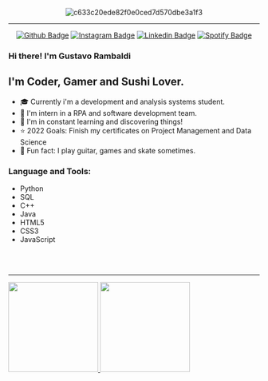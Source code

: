 
<div align="center">
 
![c633c20ede82f0e0ced7d570dbe3a1f3](https://user-images.githubusercontent.com/70382532/138322189-2db8df52-9dcb-40a0-88a8-c365466bd33d.gif)

<hr>

[![Github Badge](https://img.shields.io/badge/-Facebook-blue?style=for-the-badge&logo=Facebook&logoColor=white&link=https://github.com/Rambolts)][facebook]
[![Instagram Badge](https://img.shields.io/badge/-instagram-red?style=for-the-badge&logo=instagram&logoColor=white&link=https://github.com/Rambolts)][instagram]
[![Linkedin Badge](https://img.shields.io/badge/-Linkedin-blue?style=for-the-badge&logo=Linkedin&logoColor=white&link=https://github.com/Rambolts)][linkedin]
[![Spotify Badge](https://img.shields.io/badge/-Spotify-3bb34b?style=for-the-badge&logo=Spotify&logoColor=161f16&link=https://github.com/Rambolts)][spotify]

</div>

### Hi there! I'm Gustavo Rambaldi

## I'm Coder, Gamer and Sushi Lover.

- :mortar_board: Currently i'm a development and analysis systems student.
- :necktie: I'm intern in a RPA and software development team.
- :rocket: I'm in constant learning and discovering things!
- :star: 2022 Goals: Finish my certificates on Project Management and Data Science
- :guitar: Fun fact: I play guitar, games and skate sometimes.

### Language and Tools:
- Python
- SQL
- C++
- Java
- HTML5
- CSS3
- JavaScript
<br />
<br />

---
   
<div>
  <a href="https://github.com//Rambolts">
  <img height="180em" src="https://github-readme-stats.vercel.app/api?username=Rambolts&show_icons=true&theme=nord&include_all_commits=true&count_private=true"/>
  <img height="180em" src="https://github-readme-stats.vercel.app/api/top-langs/?username=Rambolts&layout=compact&langs_count=7&theme=nord"/>
</div>
<br />


[twitter]: https://twitter.com/GustavoRambaldi
[instagram]: https://www.instagram.com/gustavo_rambaldi
[linkedin]: https://linkedin.com/in/gustavo-rambaldi
[facebook]: https://www.facebook.com/gustavo.rambaldi10
[twitch]: https://www.twitch.tv/rambolts
[spotify]: https://open.spotify.com/user/12180839469
